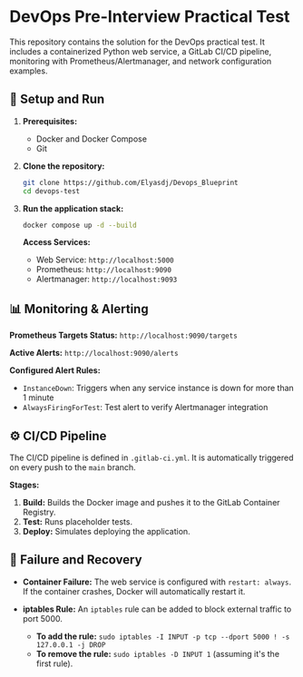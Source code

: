 # DevOps Pre-Interview Practical Test

This repository contains the solution for the DevOps practical test. It includes a containerized Python web service, a GitLab CI/CD pipeline, monitoring with Prometheus/Alertmanager, and network configuration examples.

## 🚀 Setup and Run

1.  **Prerequisites:**
    * Docker and Docker Compose
    * Git

2.  **Clone the repository:**
    ```bash
    git clone https://github.com/Elyasdj/Devops_Blueprint
    cd devops-test
    ```

3.  **Run the application stack:**
    ```bash
    docker compose up -d --build
    ```

    **Access Services:**
    * Web Service: `http://localhost:5000`
    * Prometheus: `http://localhost:9090`
    * Alertmanager: `http://localhost:9093`

## 📊 Monitoring & Alerting

**Prometheus Targets Status:** `http://localhost:9090/targets`

**Active Alerts:** `http://localhost:9090/alerts`

**Configured Alert Rules:**
- `InstanceDown`: Triggers when any service instance is down for more than 1 minute
- `AlwaysFiringForTest`: Test alert to verify Alertmanager integration


## ⚙️  CI/CD Pipeline

The CI/CD pipeline is defined in `.gitlab-ci.yml`. It is automatically triggered on every push to the `main` branch.

**Stages:**
1.  **Build:** Builds the Docker image and pushes it to the GitLab Container Registry.
2.  **Test:** Runs placeholder tests.
3.  **Deploy:** Simulates deploying the application.

## 🚨 Failure and Recovery

* **Container Failure:** The web service is configured with `restart: always`. If the container crashes, Docker will automatically restart it.

* **iptables Rule:** An `iptables` rule can be added to block external traffic to port 5000.

    * **To add the rule:** `sudo iptables -I INPUT -p tcp --dport 5000 ! -s 127.0.0.1 -j DROP`
    * **To remove the rule:** `sudo iptables -D INPUT 1` (assuming it's the first rule).
